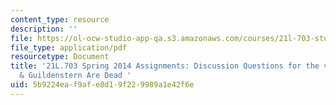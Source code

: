```yaml
---
content_type: resource
description: ''
file: https://ol-ocw-studio-app-qa.s3.amazonaws.com/courses/21l-703-studies-in-drama-stoppard-and-company-spring-2014/5b9224eaf9afe8d19f229989a1e42f6e_MIT21L_703S14_R_G_film_disc.pdf
file_type: application/pdf
resourcetype: Document
title: '21L.703 Spring 2014 Assignments: Discussion Questions for the video, Rosencrantz
  & Guildenstern Are Dead '
uid: 5b9224ea-f9af-e8d1-9f22-9989a1e42f6e
---
```


